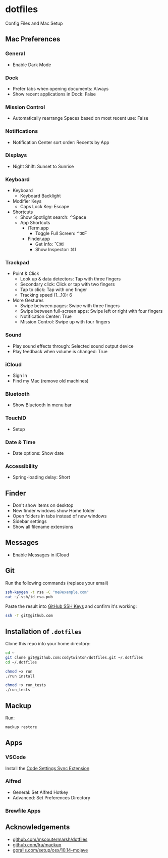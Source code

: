 # dotfiles

Config Files and Mac Setup

## Mac Preferences

### General

- Enable Dark Mode

### Dock

- Prefer tabs when opening documents: Always
- Show recent applications in Dock: False

### Mission Control

- Automatically rearrange Spaces based on most recent use: False

### Notifications

- Notification Center sort order: Recents by App

### Displays

- Night Shift: Sunset to Sunrise

### Keyboard

- Keyboard
  - Keyboard Backlight
- Modifier Keys
  - Caps Lock Key: Escape
- Shortcuts
  - Show Spotlight search: ⌃Space
  - App Shortcuts
    - iTerm.app
      - Toggle Full Screen: ⌃⌘F
    - Finder.app
      - Get Info: ⌥⌘I
      - Show Inspector: ⌘I

### Trackpad

- Point & Click
  - Look up & data detectors: Tap with three fingers
  - Secondary click: Click or tap with two fingers
  - Tap to click: Tap with one finger
  - Tracking speed (1...10): 6
- More Gestures
  - Swipe between pages: Swipe with three fingers
  - Swipe between full-screen apps: Swipe left or right with four fingers
  - Notification Center: True
  - Mission Control: Swipe up with four fingers

### Sound

- Play sound effects through: Selected sound output device
- Play feedback when volume is changed: True

### iCloud

- Sign In
- Find my Mac (remove old machines)

### Bluetooth

- Show Bluetooth in menu bar

### TouchID

- Setup

### Date & Time

- Date options: Show date

### Accessibility

- Spring-loading delay: Short

## Finder

- Don't show items on desktop
- New finder windows show Home folder
- Open folders in tabs instead of new windows
- Sidebar settings
- Show all filename extensions

## Messages

- Enable Messages in iCloud

## Git

Run the following commands (replace your email)

```sh
ssh-keygen -t rsa -C "me@example.com"
cat ~/.ssh/id_rsa.pub
```

Paste the result into [GitHub SSH Keys](https://github.com/settings/keys) and confirm it's working:

```sh
ssh -T git@github.com
```

## Installation of `.dotfiles`

Clone this repo into your home directory:

```sh
cd ~
git clone git@github.com:codytwinton/dotfiles.git ~/.dotfiles
cd ~/.dotfiles

chmod +x run
./run install

chmod +x run_tests
./run_tests
```

## Mackup

Run:

```sh
mackup restore
```

## Apps

### VSCode

Install the [Code Settings Sync Extension](https://marketplace.visualstudio.com/items?itemName=Shan.code-settings-sync)

### Alfred

- General: Set Alfred Hotkey
- Advanced: Set Preferences Directory

### Brewfile Apps

## Acknowledgements

- [github.com/mscoutermarsh/dotfiles](https://github.com/mscoutermarsh/dotfiles)
- [github.com/lra/mackup](https://github.com/lra/mackup)
- [gorails.com/setup/osx/10.14-mojave](https://gorails.com/setup/osx/10.14-mojave)
